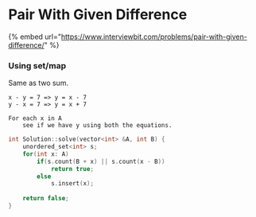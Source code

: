 # Pair With Given Difference

{% embed url="https://www.interviewbit.com/problems/pair-with-given-difference/" %}

### Using set/map

Same as two sum.&#x20;

```
x - y = 7 => y = x - 7
y - x = 7 => y = x + 7

For each x in A 
    see if we have y using both the equations.
```

```cpp
int Solution::solve(vector<int> &A, int B) {
    unordered_set<int> s;
    for(int x: A) 
        if(s.count(B + x) || s.count(x - B))
            return true;
        else 
            s.insert(x);
    
    return false;
}
```
